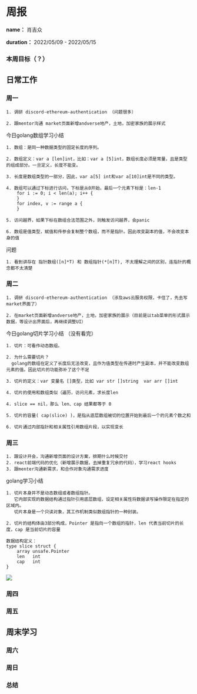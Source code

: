 周报
====

**name：** 肖吉众

**duration：** 2022/05/09 - 2022/05/15



### 本周目标（？）


日常工作
--------

### 周一

```
1. 调研 discord-ethereum-authentication （问题很多）

2. 跟mentor沟通 market页面新增andverse地产，土地，加密家族的展示样式
```

今日golang数组学习小结
```
1. 数组：是同一种数据类型的固定长度的序列。

2. 数组定义：var a [len]int，比如：var a [5]int，数组长度必须是常量，且是类型的组成部分。一旦定义，长度不能变。

3. 长度是数组类型的一部分，因此，var a[5] int和var a[10]int是不同的类型。
    
4. 数组可以通过下标进行访问，下标是从0开始，最后一个元素下标是：len-1
    for i := 0; i < len(a); i++ {
    }
    for index, v := range a {
    }
    
5. 访问越界，如果下标在数组合法范围之外，则触发访问越界，会panic
    
6. 数组是值类型，赋值和传参会复制整个数组，而不是指针。因此改变副本的值，不会改变本身的值
```

问题
```
1. 看到讲存在 指针数组([n]*T) 和 数组指针(*[n]T), 不太理解之间的区别，连指针的概念都不太清楚
```


### 周二
```
1. 调研 discord-ethereum-authentication （涉及aws云服务权限，卡住了，先去写market界面了）

2. 在market页面新增andverse地产，土地，加密家族的展示（目前是以tab菜单的形式展示数据，等设计出界面后，再继续调整UI）
```

今日golang切片学习小结 （没有看完）
```
1. 切片：可看作动态数组。

2. 为什么需要切片？
  golang的数组在定义了长度后无法改变，且作为值类型在传递时产生副本，并不能改变数组元素的值。因此切片的功能弥补了这个不足

3. 切片的定义：var 变量名 []类型，比如 var str []string  var arr []int

4. 切片的使用和数组类似（遍历，访问元素，求长度len
    
4. slice == nil，那么 len、cap 结果都等于 0
    
5. 切片的容量( cap(slice) )，是指从底层数组被切的位置开始到最后一个的元素个数之和

6. 切片通过内部指针和相关属性引用数组片段，以实现变长
```

### 周三
```
1. 跟设计开会，沟通新增页面的设计方案，排期什么时候交付
2. react前端代码的优化（新增展示数据，去掉重复冗余的代码），学习react hooks
3. 跟menter沟通新需求，和合作对象沟通需求进度
```

golang学习小结
```
1. 切片本身并不是动态数组或者数组指针。
   它内部实现的数据结构通过指针引用底层数组，设定相关属性将数据读写操作限定在指定的区域内。
   切片本身是一个只读对象，其工作机制类似数组指针的一种封装。

2. 切片的结构体由3部分构成，Pointer 是指向一个数组的指针，len 代表当前切片的长度，cap 是当前切片的容量
   
数据结构定义：
type slice struct {
    array unsafe.Pointer
    len   int
    cap   int
}

```
![](https://www.topgoer.com/static/3.8/slice-3.png)

### 周四


### 周五


周末学习
--------

### 周六

### 周日


### 总结
